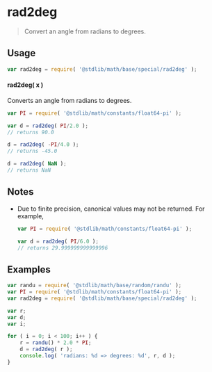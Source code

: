 rad2deg
===

> Convert an angle from radians to degrees.


<!-- <usage> -->

## Usage

``` javascript
var rad2deg = require( '@stdlib/math/base/special/rad2deg' );
```

#### rad2deg( x )

Converts an angle from radians to degrees.

``` javascript
var PI = require( '@stdlib/math/constants/float64-pi' );

var d = rad2deg( PI/2.0 );
// returns 90.0

d = rad2deg( -PI/4.0 );
// returns -45.0

d = rad2deg( NaN );
// returns NaN
```

<!-- </usage> -->


<!-- <notes> -->

## Notes

* Due to finite precision, canonical values may not be returned. For example,

  ``` javascript
  var PI = require( '@stdlib/math/constants/float64-pi' );

  var d = rad2deg( PI/6.0 );
  // returns 29.999999999999996
  ```

<!-- </notes> -->


<!-- <examples> -->

## Examples

``` javascript
var randu = require( '@stdlib/math/base/random/randu' );
var PI = require( '@stdlib/math/constants/float64-pi' );
var rad2deg = require( '@stdlib/math/base/special/rad2deg' );

var r;
var d;
var i;

for ( i = 0; i < 100; i++ ) {
    r = randu() * 2.0 * PI;
    d = rad2deg( r );
    console.log( 'radians: %d => degrees: %d', r, d );
}
```

<!-- </examples> -->


<!-- <links> -->

<!-- </links> -->
